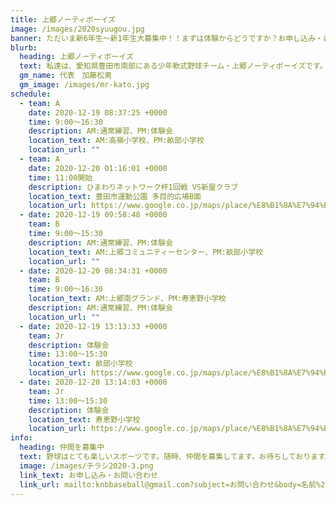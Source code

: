 ```yaml
---
title: 上郷ノーティボーイズ
image: /images/2020syuugou.jpg
banner: ただいま新6年生～新1年生大募集中！！まずは体験からどうですか？お申し込み・お問い合わせはお気軽にどうぞ！！
blurb:
  heading: 上郷ノーティボーイズ
  text: 私達は、愛知県豊田市南部にある少年軟式野球チーム・上郷ノーティボーイズです。野球を愛する少年・少女達の夢を育み、軟式野球を正しく指導し、体力向上と礼儀を養成します。また、親友同士の友情と交歓の場を与え、規則正しい明朗な少年・少女を育成することを目的としています。
  gm_name: 代表　加藤松男
  gm_image: /images/mr-kato.jpg
schedule:
  - team: A
    date: 2020-12-19 08:37:25 +0000
    time: 9:00～16:30
    description: AM:通常練習、PM:体験会
    location_text: AM:高嶺小学校、PM:畝部小学校
    location_url: ""
  - team: A
    date: 2020-12-20 01:16:01 +0000
    time: 11:00開始
    description: ひまわりネットワーク杯1回戦 VS新屋クラブ
    location_text: 豊田市運動公園 多目的広場B面
    location_url: https://www.google.co.jp/maps/place/%E8%B1%8A%E7%94%B0%E5%B8%82%E9%81%8B%E5%8B%95%E5%85%AC%E5%9C%92+%E5%A4%9A%E7%9B%AE%E7%9A%84%E5%BA%83%E5%A0%B4/@35.1349229,137.1737369,17z/data=!3m1!4b1!4m5!3m4!1s0x60035f0a2583be89:0xd3a6589f48541cc7!8m2!3d35.1349185!4d137.1759256
  - date: 2020-12-19 09:58:48 +0000
    team: B
    time: 9:00～15:30
    description: AM:通常練習、PM:体験会
    location_text: AM:上郷コミュニティーセンター、PM:畝部小学校
    location_url: ""
  - date: 2020-12-20 08:34:31 +0000
    team: B
    time: 9:00～16:30
    location_text: AM:上郷南グランド、PM:寿恵野小学校
    description: AM:通常練習、PM:体験会
    location_url: ""
  - date: 2020-12-19 13:13:33 +0000
    team: Jr
    description: 体験会
    time: 13:00～15:30
    location_text: 畝部小学校
    location_url: https://www.google.co.jp/maps/place/%E8%B1%8A%E7%94%B0%E5%B8%82%E7%AB%8B%E7%95%9D%E9%83%A8%E5%B0%8F%E5%AD%A6%E6%A0%A1/@35.0095267,137.1524732,17z/data=!3m1!4b1!4m5!3m4!1s0x6004a26a6914d7b7:0xd365640d7dd5027b!8m2!3d35.0095223!4d137.1546619
  - date: 2020-12-20 13:14:03 +0000
    team: Jr
    time: 13:00～15:30
    description: 体験会
    location_text: 寿恵野小学校
    location_url: https://www.google.co.jp/maps/place/%E8%B1%8A%E7%94%B0%E5%B8%82%E7%AB%8B%E5%AF%BF%E6%81%B5%E9%87%8E%E5%B0%8F%E5%AD%A6%E6%A0%A1/@35.0289365,137.1499781,17z/data=!3m1!4b1!4m5!3m4!1s0x6004a21e23eeadcd:0xbc68312ab524b9f2!8m2!3d35.0289321!4d137.1521668
info:
  heading: 仲間を募集中
  text: 野球はとても楽しいスポーツです。随時、仲間を募集してます。お待ちしております。
  image: /images/チラシ2020-3.png
  link_text: お申し込み・お問い合わせ
  link_url: mailto:knbbaseball@gmail.com?subject=お問い合わせ&body=名前%20%3A%0D%0Aふりがな%20%3A%0D%0A電話%20%3A%0D%0A学校名%20%3A%0D%0A学年%20%3A%0D%0Aお問い合せ内容%20%3A（例、体験・見学・入団希望）
---
```


